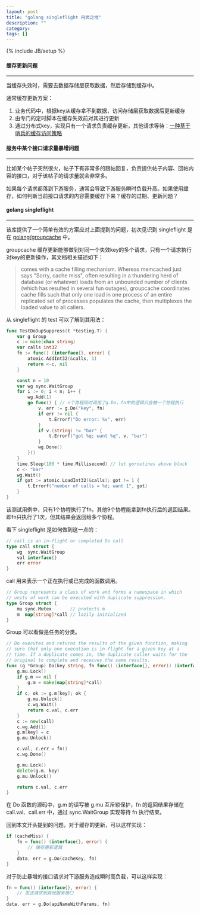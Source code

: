 ```yaml
---
layout: post
title: "golang singleflight 用武之地"
description: ""
category: 
tags: []
---
```

{% include JB/setup %}

#### 缓存更新问题
- - -
当缓存失效时，需要去数据存储层获取数据，然后存储到缓存中。

通常缓存更新方案：

1. 业务代码中，根据key从缓存拿不到数据，访问存储层获取数据后更新缓存
1. 由专门的定时脚本在缓存失效前对其进行更新
1. 通过分布式key，实现只有一个请求负责缓存更新，其他请求等待：[一种基于哨兵的缓存访问策略](http://yangxikun.github.io/%E7%BC%93%E5%AD%98/2015/07/02/cache-access.html)

#### 服务中某个接口请求量暴增问题
- - -
比如某个帖子突然很火，帖子下有非常多的跟帖回复，负责提供帖子内容、回帖内容的接口，对于该帖子的请求量就会非常多。

如果每个请求都落到下游服务，通常会导致下游服务瞬时负载升高。如果使用缓存，如何判断当前接口请求的内容需要缓存下来？缓存的过期、更新问题？

<!--more-->

#### golang singleflight
- - -
该库提供了一个简单有效的方案应对上面提到的问题，初次见识到 singleflight 是在 [golang/groupcache](https://github.com/golang/groupcache) 中。

groupcache 缓存更新能够做到对同一个失效key的多个请求，只有一个请求执行对key的更新操作，其文档相关描述如下：

> comes with a cache filling mechanism. Whereas memcached just says "Sorry, cache miss", often resulting in a thundering herd of database (or whatever) loads from an unbounded number of clients (which has resulted in several fun outages), groupcache coordinates cache fills such that only one load in one process of an entire replicated set of processes populates the cache, then multiplexes the loaded value to all callers.

从 singleflight 的 test 可以了解到其用法：

```go
func TestDoDupSuppress(t *testing.T) {
	var g Group
	c := make(chan string)
	var calls int32
	fn := func() (interface{}, error) {
		atomic.AddInt32(&calls, 1)
		return <-c, nil
	}

	const n = 10
	var wg sync.WaitGroup
	for i := 0; i < n; i++ {
		wg.Add(1)
		go func() { // n个协程同时调用了g.Do，fn中的逻辑只会被一个协程执行
			v, err := g.Do("key", fn)
			if err != nil {
				t.Errorf("Do error: %v", err)
			}
			if v.(string) != "bar" {
				t.Errorf("got %q; want %q", v, "bar")
			}
			wg.Done()
		}()
	}
	time.Sleep(100 * time.Millisecond) // let goroutines above block
	c <- "bar"
	wg.Wait()
	if got := atomic.LoadInt32(&calls); got != 1 {
		t.Errorf("number of calls = %d; want 1", got)
	}
}
```

该测试用例中，只有1个协程执行了fn，其他9个协程能拿到fn执行后的返回结果。即fn只执行了1次，但其结果会返回给多个协程。

看下 singleflight 是如何做到这一点的：

```go
// call is an in-flight or completed Do call
type call struct {
	wg  sync.WaitGroup
	val interface{}
	err error
}
```

call 用来表示一个正在执行或已完成的函数调用。

```go
// Group represents a class of work and forms a namespace in which
// units of work can be executed with duplicate suppression.
type Group struct {
	mu sync.Mutex       // protects m
	m  map[string]*call // lazily initialized
}
```

Group 可以看做是任务的分类。

```go
// Do executes and returns the results of the given function, making
// sure that only one execution is in-flight for a given key at a
// time. If a duplicate comes in, the duplicate caller waits for the
// original to complete and receives the same results.
func (g *Group) Do(key string, fn func() (interface{}, error)) (interface{}, error) {
	g.mu.Lock()
	if g.m == nil {
		g.m = make(map[string]*call)
	}
	if c, ok := g.m[key]; ok {
		g.mu.Unlock()
		c.wg.Wait()
		return c.val, c.err
	}
	c := new(call)
	c.wg.Add(1)
	g.m[key] = c
	g.mu.Unlock()

	c.val, c.err = fn()
	c.wg.Done()

	g.mu.Lock()
	delete(g.m, key)
	g.mu.Unlock()

	return c.val, c.err
}
```

在 Do 函数的源码中，g.m 的读写被 g.mu 互斥锁保护，fn 的返回结果存储在 call.val、call.err 中，通过 sync.WaitGroup 实现等待 fn 执行结束。

回到本文开头提到的问题，对于缓存的更新，可以这样实现：

```go
if (cacheMiss) {
    fn = func() (interface{}, error) {
        // 缓存更新逻辑
    }
    data, err = g.Do(cacheKey, fn)
}
```

对于防止暴增的接口请求对下游服务造成瞬时高负载，可以这样实现：

```go
fn = func() (interface{}, error) {
    // 发送请求到其他服务接口
}
data, err = g.Do(apiNameWithParams, fn)
```
